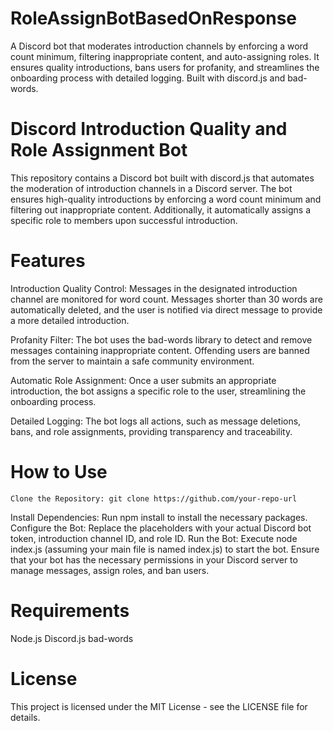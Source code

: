 # RoleAssignBotBasedOnResponse
A Discord bot that moderates introduction channels by enforcing a word count minimum, filtering inappropriate content, and auto-assigning roles. It ensures quality introductions, bans users for profanity, and streamlines the onboarding process with detailed logging. Built with discord.js and bad-words.

# Discord Introduction Quality and Role Assignment Bot
This repository contains a Discord bot built with discord.js that automates the moderation of introduction channels in a Discord server. The bot ensures high-quality introductions by enforcing a word count minimum and filtering out inappropriate content. Additionally, it automatically assigns a specific role to members upon successful introduction.

# Features
Introduction Quality Control: Messages in the designated introduction channel are monitored for word count. Messages shorter than 30 words are automatically deleted, and the user is notified via direct message to provide a more detailed introduction.

Profanity Filter: The bot uses the bad-words library to detect and remove messages containing inappropriate content. Offending users are banned from the server to maintain a safe community environment.

Automatic Role Assignment: Once a user submits an appropriate introduction, the bot assigns a specific role to the user, streamlining the onboarding process.

Detailed Logging: The bot logs all actions, such as message deletions, bans, and role assignments, providing transparency and traceability.

# How to Use
    Clone the Repository: git clone https://github.com/your-repo-url
Install Dependencies: Run npm install to install the necessary packages.
Configure the Bot: Replace the placeholders with your actual Discord bot token, introduction channel ID, and role ID.
Run the Bot: Execute node index.js (assuming your main file is named index.js) to start the bot.
Ensure that your bot has the necessary permissions in your Discord server to manage messages, assign roles, and ban users.

# Requirements
  Node.js
  Discord.js
  bad-words
  
# License
This project is licensed under the MIT License - see the LICENSE file for details.
